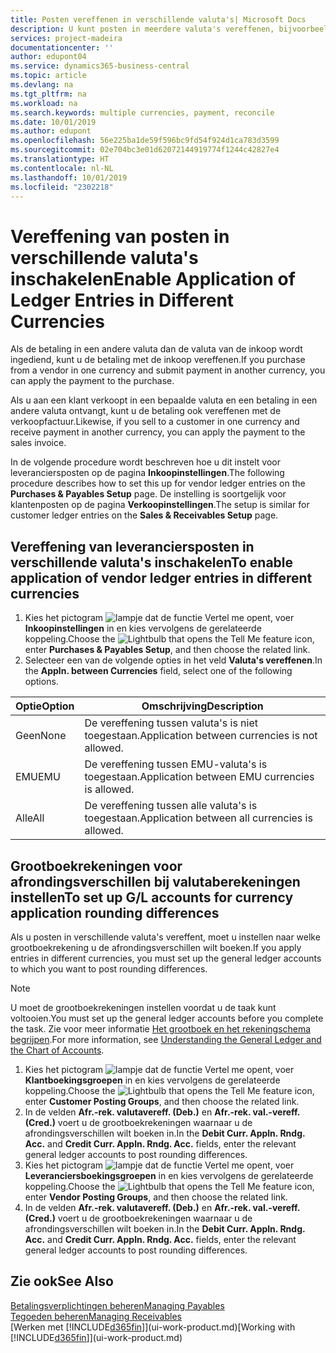 ```yaml
---
title: Posten vereffenen in verschillende valuta's| Microsoft Docs
description: U kunt posten in meerdere valuta's vereffenen, bijvoorbeeld als u verkoopt in een bepaalde valuta en een betaling in een andere ontvangt.
services: project-madeira
documentationcenter: ''
author: edupont04
ms.service: dynamics365-business-central
ms.topic: article
ms.devlang: na
ms.tgt_pltfrm: na
ms.workload: na
ms.search.keywords: multiple currencies, payment, reconcile
ms.date: 10/01/2019
ms.author: edupont
ms.openlocfilehash: 56e225ba1de59f596bc9fd54f924d1ca783d3599
ms.sourcegitcommit: 02e704bc3e01d62072144919774f1244c42827e4
ms.translationtype: HT
ms.contentlocale: nl-NL
ms.lasthandoff: 10/01/2019
ms.locfileid: "2302218"
---
```

# <a name="enable-application-of-ledger-entries-in-different-currencies"></a><span data-ttu-id="6472e-103">Vereffening van posten in verschillende valuta's inschakelen</span><span class="sxs-lookup"><span data-stu-id="6472e-103">Enable Application of Ledger Entries in Different Currencies</span></span>
<span data-ttu-id="6472e-104">Als de betaling in een andere valuta dan de valuta van de inkoop wordt ingediend, kunt u de betaling met de inkoop vereffenen.</span><span class="sxs-lookup"><span data-stu-id="6472e-104">If you purchase from a vendor in one currency and submit payment in another currency, you can apply the payment to the purchase.</span></span>

<span data-ttu-id="6472e-105">Als u aan een klant verkoopt in een bepaalde valuta en een betaling in een andere valuta ontvangt, kunt u de betaling ook vereffenen met de verkoopfactuur.</span><span class="sxs-lookup"><span data-stu-id="6472e-105">Likewise, if you sell to a customer in one currency and receive payment in another currency, you can apply the payment to the sales invoice.</span></span>

<span data-ttu-id="6472e-106">In de volgende procedure wordt beschreven hoe u dit instelt voor leveranciersposten op de pagina **Inkoopinstellingen**.</span><span class="sxs-lookup"><span data-stu-id="6472e-106">The following procedure describes how to set this up for vendor ledger entries on the **Purchases & Payables Setup** page.</span></span> <span data-ttu-id="6472e-107">De instelling is soortgelijk voor klantenposten op de pagina **Verkoopinstellingen**.</span><span class="sxs-lookup"><span data-stu-id="6472e-107">The setup is similar for customer ledger entries on the **Sales & Receivables Setup** page.</span></span>

## <a name="to-enable-application-of-vendor-ledger-entries-in-different-currencies"></a><span data-ttu-id="6472e-108">Vereffening van leveranciersposten in verschillende valuta's inschakelen</span><span class="sxs-lookup"><span data-stu-id="6472e-108">To enable application of vendor ledger entries in different currencies</span></span>
1. <span data-ttu-id="6472e-109">Kies het pictogram ![lampje dat de functie Vertel me opent](media/ui-search/search_small.png "Vertel me wat u wilt doen"), voer **Inkoopinstellingen** in en kies vervolgens de gerelateerde koppeling.</span><span class="sxs-lookup"><span data-stu-id="6472e-109">Choose the ![Lightbulb that opens the Tell Me feature](media/ui-search/search_small.png "Tell me what you want to do") icon, enter **Purchases & Payables Setup**, and then choose the related link.</span></span>
2. <span data-ttu-id="6472e-110">Selecteer een van de volgende opties in het veld **Valuta's vereffenen**.</span><span class="sxs-lookup"><span data-stu-id="6472e-110">In the **Appln. between Currencies** field, select one of the following options.</span></span>

| <span data-ttu-id="6472e-111">Optie</span><span class="sxs-lookup"><span data-stu-id="6472e-111">Option</span></span> | <span data-ttu-id="6472e-112">Omschrijving</span><span class="sxs-lookup"><span data-stu-id="6472e-112">Description</span></span> |
| --- | --- |
| <span data-ttu-id="6472e-113">Geen</span><span class="sxs-lookup"><span data-stu-id="6472e-113">None</span></span> |<span data-ttu-id="6472e-114">De vereffening tussen valuta's is niet toegestaan.</span><span class="sxs-lookup"><span data-stu-id="6472e-114">Application between currencies is not allowed.</span></span> |
| <span data-ttu-id="6472e-115">EMU</span><span class="sxs-lookup"><span data-stu-id="6472e-115">EMU</span></span> |<span data-ttu-id="6472e-116">De vereffening tussen EMU-valuta's is toegestaan.</span><span class="sxs-lookup"><span data-stu-id="6472e-116">Application between EMU currencies is allowed.</span></span> |
| <span data-ttu-id="6472e-117">Alle</span><span class="sxs-lookup"><span data-stu-id="6472e-117">All</span></span> |<span data-ttu-id="6472e-118">De vereffening tussen alle valuta's is toegestaan.</span><span class="sxs-lookup"><span data-stu-id="6472e-118">Application between all currencies is allowed.</span></span> |

## <a name="to-set-up-gl-accounts-for-currency-application-rounding-differences"></a><span data-ttu-id="6472e-119">Grootboekrekeningen voor afrondingsverschillen bij valutaberekeningen instellen</span><span class="sxs-lookup"><span data-stu-id="6472e-119">To set up G/L accounts for currency application rounding differences</span></span>  
<span data-ttu-id="6472e-120">Als u posten in verschillende valuta's vereffent, moet u instellen naar welke grootboekrekening u de afrondingsverschillen wilt boeken.</span><span class="sxs-lookup"><span data-stu-id="6472e-120">If you apply entries in different currencies, you must set up the general ledger accounts to which you want to post rounding differences.</span></span>  

> [!NOTE]  
>  <span data-ttu-id="6472e-121">U moet de grootboekrekeningen instellen voordat u de taak kunt voltooien.</span><span class="sxs-lookup"><span data-stu-id="6472e-121">You must set up the general ledger accounts before you complete the task.</span></span> <span data-ttu-id="6472e-122">Zie voor meer informatie [Het grootboek en het rekeningschema begrijpen](finance-general-ledger.md).</span><span class="sxs-lookup"><span data-stu-id="6472e-122">For more information, see [Understanding the General Ledger and the Chart of Accounts](finance-general-ledger.md).</span></span>

1. <span data-ttu-id="6472e-123">Kies het pictogram ![lampje dat de functie Vertel me opent](media/ui-search/search_small.png "Vertel me wat u wilt doen"), voer **Klantboekingsgroepen** in en kies vervolgens de gerelateerde koppeling.</span><span class="sxs-lookup"><span data-stu-id="6472e-123">Choose the ![Lightbulb that opens the Tell Me feature](media/ui-search/search_small.png "Tell me what you want to do") icon, enter **Customer Posting Groups**, and then choose the related link.</span></span>  
2. <span data-ttu-id="6472e-124">In de velden **Afr.-rek. valutavereff. (Deb.)** en  **Afr.-rek. val.-vereff. (Cred.)** voert u de grootboekrekeningen waarnaar u de afrondingsverschillen wilt boeken in.</span><span class="sxs-lookup"><span data-stu-id="6472e-124">In the **Debit Curr. Appln. Rndg. Acc.** and **Credit Curr. Appln. Rndg. Acc.** fields, enter the relevant general ledger accounts to post rounding differences.</span></span>  
3. <span data-ttu-id="6472e-125">Kies het pictogram ![lampje dat de functie Vertel me opent](media/ui-search/search_small.png "Vertel me wat u wilt doen"), voer **Leveranciersboekingsgroepen** in en kies vervolgens de gerelateerde koppeling.</span><span class="sxs-lookup"><span data-stu-id="6472e-125">Choose the ![Lightbulb that opens the Tell Me feature](media/ui-search/search_small.png "Tell me what you want to do") icon, enter **Vendor Posting Groups**, and then choose the related link.</span></span>  
4. <span data-ttu-id="6472e-126">In de velden **Afr.-rek. valutavereff. (Deb.)** en  **Afr.-rek. val.-vereff. (Cred.)** voert u de grootboekrekeningen waarnaar u de afrondingsverschillen wilt boeken in.</span><span class="sxs-lookup"><span data-stu-id="6472e-126">In the **Debit Curr. Appln. Rndg. Acc.** and **Credit Curr. Appln. Rndg. Acc.** fields, enter the relevant general ledger accounts to post rounding differences.</span></span>  

## <a name="see-also"></a><span data-ttu-id="6472e-127">Zie ook</span><span class="sxs-lookup"><span data-stu-id="6472e-127">See Also</span></span>
[<span data-ttu-id="6472e-128">Betalingsverplichtingen beheren</span><span class="sxs-lookup"><span data-stu-id="6472e-128">Managing Payables</span></span>](payables-manage-payables.md)  
[<span data-ttu-id="6472e-129">Tegoeden beheren</span><span class="sxs-lookup"><span data-stu-id="6472e-129">Managing Receivables</span></span>](receivables-manage-receivables.md)  
<span data-ttu-id="6472e-130">[Werken met [!INCLUDE[d365fin](includes/d365fin_md.md)]](ui-work-product.md)</span><span class="sxs-lookup"><span data-stu-id="6472e-130">[Working with [!INCLUDE[d365fin](includes/d365fin_md.md)]](ui-work-product.md)</span></span>
